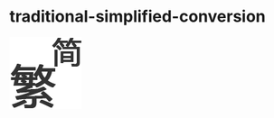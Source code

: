 # traditional-simplified-conversion

![](https://github.com/ReAlign/traditional-simplified-conversion/blob/b1f8e607e4169d8e8947c5c84bcdf7845e2f09d4/source/icon.png)